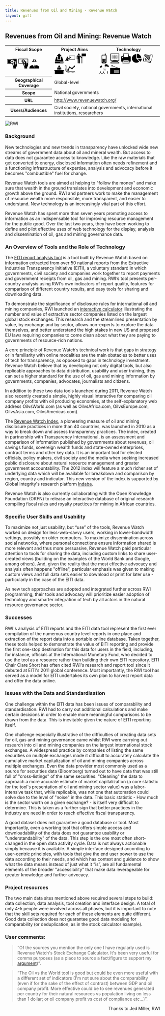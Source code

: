 ```yaml
---
title: Revenues from Oil and Mining - Revenue Watch
layout: gift
---
```


## Revenues from Oil and Mining: Revenue Watch 

<table class="iconmatrix">
    <tr class="icons">
        <th class="inner">Fiscal Scope</th>
        <th class="inner">Project Aims</th>
        <th>Technology</th>
    </tr>
    <tr class="iconbar">
        <td class="inner">
            <img src="images/revenue.png" class="" title="Revenue Side" />
            <img src="images/spending.png" class="" title="Spending Side" />
            <img src="images/invisible_money.png" class="" title="Off-Budget" />
        </td>
        <td class="inner">
            <img src="images/upload.png" class="" title="Publish Better Data" />
            <img src="images/educate.png" class="" title="Educate Citizens" />
            <img src="images/citizen.png" class="no" title="Facilitate Direct Participation"/>
            <img src="images/decision-maker.png" class="" title="Get Feedback to Policy Makers" />
            <img src="images/data_analysis.png" class="" title="Analyse and Understand Data" />
        </td>
        <td>
            <img src="images/mobile.png" class="no" title="Mobile Technology" />
            <img src="images/web.png" class="" title="Web-based Technology" />
            <img src="images/offline.png" class="" title="Offline and Print on Demand" />
            <img src="images/piechart.png" class="" title="Data Visualisation and Maps" />
            <img src="images/standards.png" class="" title="Formats and Standards" />
            <img src="images/social_media.png" class="no" title="Social Media" />
            <img src="images/radio.png" class="no" title="Radio" />
        </td>
    </tr>
    <tr>
        <th class="inner">Geographical Coverage</th>
        <td colspan="2">Global-level</td>
    </tr>
    <tr>
	<tr>
	        <th class="inner">Scope</th>
	        <td colspan="2">National governments</td>
	</tr>
	    <tr>
        <th class="inner">URL</th>
        <td colspan="2"><a href="http://www.revenuewatch.org/ ">http://www.revenuewatch.org/</a></td>
    </tr>
    <tr>
        <th class="inner">Users/Audiences</th>
        <td colspan="2">Civil society, national governments, international institutions, researchers</td>
    </tr>
</table>

<img alt="RWI" src="http://farm9.staticflickr.com/8158/7272473162_226235031b_o.png" class="screenshot" />

### Background 

New technologies and new trends in transparency have unlocked wide new streams of government data about oil and mineral wealth. But access to data does not guarantee access to knowledge. Like the raw materials that get converted to energy, disclosed information often needs refinement and a functioning infrastructure of expertise, analysis and advocacy before it becomes "combustible" fuel for change. 

Revenue Watch tools are aimed at helping to "follow the money" and make sure that wealth in the ground translates into development and economic growth above the ground. RWI and partners work to make the management of resource wealth more responsible, more transparent, and easier to understand. New technology is an increasingly vital part of this effort. 

Revenue Watch has spent more than seven years promoting access to information as an indispensable tool for improving resource management for the public good. Over the last two years, they have been working to define and pilot effective uses of web technology for the display, analysis and dissemination of oil, gas and mining governance data. 

### An Overview of Tools and the Role of Technology 

The [EITI report analysis tool](http://data.revenuewatch.org/eiti) is a tool built by Revenue Watch based on information extracted from over 50 national reports from the Extractive Industries Transparency Initiative (EITI), a voluntary standard in which governments, civil society and companies work together to report payments and government receipts from oil, gas and mining. RWI’s tool presents per-country analysis using RWI's own indicators of report quality, features for comparison of different country results, and easy tools for sharing and downloading data.  

To demonstrate the significance of disclosure rules for international oil and mining companies, RWI launched an [interactive calculator](http://data.revenuewatch.org/listings) illustrating the number and value of extractive sector companies listed on the largest global stock exchanges. This research and the streamlined presentation by value, by exchange and by sector, allows non-experts to explore the data themselves, and better understand the high stakes in new US and proposed EU laws requiring companies to come clean about what they are paying to governments of resource-rich nations. 

A core principle of Revenue Watch’s technical work is that gaps in strategy or in familiarity with online modalities are the main obstacles to better uses of tech for transparency, as opposed to gaps in technology investment. Revenue Watch believe that by developing not only digital tools, but also replicable approaches to data distribution, usability and user training, they can set a higher standard for the use of oil, gas and mining information by governments, companies, advocates, journalists and citizens. 

In addition to these two data tools launched during 2011, Revenue Watch also recently created a simple, highly visual interactive for comparing oil company profits with oil producing economies, at the self-explanatory web address OilvsWorld.com (as well as OilvsAfrica.com, OilvsEurope.com, OilvsAsia.com, OilvsAmericas.com). 

The [Revenue Watch Index](http://www.revenuewatch.org/rwindex), a pioneering measure of oil and mining disclosure practices in more than 40 countries, was launched in 2010 as a way to break down and assess transparency practices. The index, created in partnership with Transparency International, is an assessment and comparison of information published by governments about revenues, oil savings funds, sovereign wealth funds and state-owned enterprises, contract terms and other key data. It is an important tool for elected officials, policy makers, civil society and the media when seeking increased public disclosure about natural resource management and greater government accountability. The 2012 index will feature a much richer set of underlying data which will be available for breakdown and comparison by region, country and indicator. This new version of the index is supported by Global Integrity's research platform [Indaba](http://www.getindaba.org). 

Revenue Watch is also currently collaborating with the Open Knowledge Foundation (OKFN) to release an interactive database of original research compiling fiscal rules and royalty practices for mining in African countries. 

### Specific User Skills and Usability 

To maximize not just usability, but “use” of the tools, Revenue Watch worked on design for less-web-savvy users, working in lower-bandwidth settings, possibly on older computers. To maximize dissemination across social networks, where personal connections ensure information shared is more relevant and thus more persuasive, Revenue Watch paid particular attention to tools for sharing the data, including custom links to share user-created views (building on the examples of the World Bank and Google, among others). And, given the reality that the most effective advocacy and analysis often happens "offline", particular emphasis was given to making custom views and full data sets easier to download or print for later use - particularly in the case of the EITI data. 

As new tech approaches are adopted and integrated further across RWI programming, their tools and advocacy will prioritize easier adoption of technology and smarter integration of tech by all actors in the natural resource governance sector. 

### Successes 

RWI's analysis of EITI reports and the EITI data tool represent the first ever compilation of the numerous country level reports in one place and extraction of the report data into a sortable online database. Taken together, these tools helped to demonstrate the value of EITI reporting and provide the first one-stop destination for this data for users in the field, including, for instance, officials at the International Monetary Fund, who decided to use the tool as a resource rather than building their own EITI repository. EITI Chair Clare Short has often cited RWI's research and report tool since it debuted at EITI's 2011 global conference. Most importantly, the RWI tool has served as a model for EITI undertakes its own plan to harvest report data and offer the data online. 

### Issues with the Data and Standardisation 

One challenge within the EITI data has been issues of comparability and standardisation. RWI had to carry out additional calculations and make certain decisions in order to enable more meaningful comparisons to be drawn from the data. This is inevitable given the nature of EITI reporting itself. 

One challenge especially illustrative of the difficulties of creating data sets for oil, gas and mining governance came whilst RWI were carrying out research into oil and mining companies on the largest international stock exchanges. A widespread practice by companies of listing the same securities on multiple exchanges made it difficult to accurately calculate the cumulative market capitalization of oil and mining companies across multiple exchanges. Even the data provider most commonly used as a source for securities data (Bloomberg) turned out to have data that was still full of "cross-listings" of the same securities. "Cleaning" the data to approach a more accurate estimate of market capitalization (a core statistic for the tool's presentation of oil and mining sector value) was a labor-intensive task that, while replicable, was not one that automation could solve due to the level of "noise" in the data. This basic statistic - How much is the sector worth on a given exchange? - is itself very difficult to determine. This is taken as a further sign that better practices in the industry are need in order to reach effective fiscal transparency.

A good dataset does not guarantee a good database or tool. Most importantly, even a working tool that offers simple access and downloadability of the data does not guarantee usability or "understandability" of the data. This step is the one most often short-changed in the open data activity cycle. Data is not always actionable simply because it is available. A simple interface designed according to user-centric principles, with tools that give the end user power to use the data according to their needs, and which has context and guidance to show what the data means instead of just what it ”is”, are all fundamental elements of the broader "accessibility" that make data leverageable for greater knowledge and further advocacy. 

### Project resources 

The two main data sites mentioned above required several steps to build: data collection, data analysis, tool creation and interface design. A total of only 4-5 people were involved across all phases, but it is important to note that the skill sets required for each of these elements are quite different. Good data collection does not guarantee good data modeling for comparability (or deduplication, as in the stock calculator example). 

### User comments: 

> “Of the sources you mention the only one I have regularly used is Revenue Watch's Stock Exchange Calculator. It's been very useful for comms purposes (as a place to source a fact/figure to support my [argument](http://publishwhatyoupay.org/newsroom/blog/why-dodd-frank-1504-won%E2%80%99t-undermine-competitiveness))”. 


>“The Oil vs the World tool is good but could be even more useful with a different set of indicators (I'm not sure about the comparability (even if for the sake of the effect of contrast) between GDP and oil company profit. More effective could be to see revenues generated per country for their natural resources vs population living on less than 1 dollar; or oil company profit vs cost of compliance etc...)”. 

<p style="text-align: right">Thanks to Jed Miller, RWI</p>

